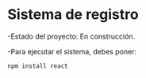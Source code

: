 <h1> Sistema de registro </h1>
-Estado del proyecto: En construcción.


-Para ejecutar el sistema, debes poner:

```npm install react```
